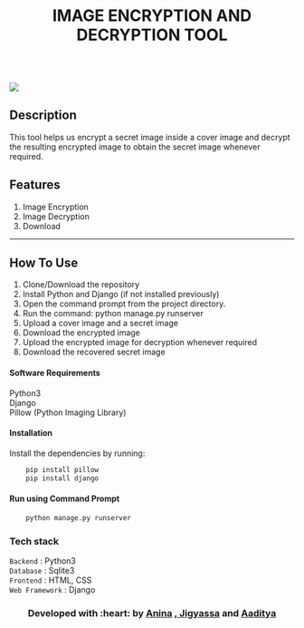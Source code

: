 </p>
<h1 align = 'center'>IMAGE ENCRYPTION AND DECRYPTION TOOL</h1>
<br>


<br>

[![](https://img.shields.io/badge/Made_with-Python3-blue?style=for-the-badge&logo=python)](https://www.python.org "Python3")

</p>

## Description ##
This tool helps us encrypt a secret image inside a cover image and decrypt the resulting encrypted image to obtain the secret image whenever required.


## Features ##
1) Image Encryption
2) Image Decryption
3) Download

----------------------------------------------------------------------------------------

## How To Use
1. Clone/Download the repository
2. Install Python and Django (if not installed previously)
3. Open the command prompt from the project directory.
4. Run the command: python manage.py runserver
5. Upload a cover image and a secret image
6. Download the encrypted image
7. Upload the encrypted image for decryption whenever required
8. Download the recovered secret image

#### Software Requirements
Python3<br>
Django <br>
Pillow (Python Imaging Library) 

#### Installation
Install the dependencies by running:
```html  
    pip install pillow
    pip install django
```

#### Run using Command Prompt

```html
    python manage.py runserver
```

###             Tech stack
`Backend` : Python3  <br>
`Database` : Sqlite3 <br>
`Frontend` : HTML, CSS  <br>
`Web Framework` : Django  <br>

<h3 align="center"><b>Developed with :heart: by <a href="https://github.com/anina512">Anina</a> ,<a href="https://github.com/Laborious-Coder"> Jigyassa</a> and <a href="https://github.com/AadityaMahadevan">Aaditya</a></b></h1>


